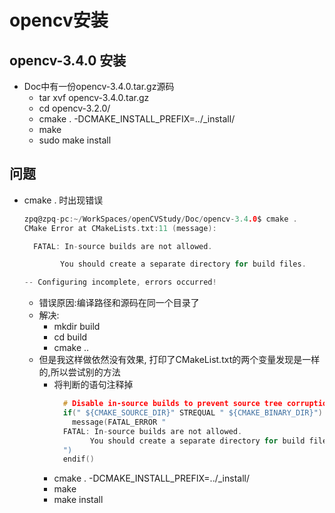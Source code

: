# opencv安装

## opencv-3.4.0 安装

* Doc中有一份opencv-3.4.0.tar.gz源码
  * tar xvf opencv-3.4.0.tar.gz
  * cd opencv-3.2.0/
  * cmake . -DCMAKE_INSTALL_PREFIX=../_install/
  * make
  * sudo make install

## 问题

* cmake .  时出现错误
    ```C
    zpq@zpq-pc:~/WorkSpaces/openCVStudy/Doc/opencv-3.4.0$ cmake .
    CMake Error at CMakeLists.txt:11 (message):

      FATAL: In-source builds are not allowed.

            You should create a separate directory for build files.

    -- Configuring incomplete, errors occurred!
    ```
  * 错误原因:编译路径和源码在同一个目录了
  * 解决:
    * mkdir build
    * cd build
    * cmake ..
  * 但是我这样做依然没有效果,  打印了CMakeList.txt的两个变量发现是一样的,所以尝试别的方法
    * 将判断的语句注释掉
        ```C
          # Disable in-source builds to prevent source tree corruption.
          if(" ${CMAKE_SOURCE_DIR}" STREQUAL " ${CMAKE_BINARY_DIR}")
            message(FATAL_ERROR "
          FATAL: In-source builds are not allowed.
                You should create a separate directory for build files.
          ")
          endif()
        ```
    * cmake . -DCMAKE_INSTALL_PREFIX=../_install/
    * make
    * make install
